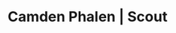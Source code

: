 ---
layout: project
title: Camden Phalen | Scout
section: portfolio

project_name: Scout
project_categories: Experience, Code, Design
year: 2017
blurb: Mobile app design and development for Northeastern University's student-run design studio.
background: false

technologies:
  list: React Native, Redux
  color1: "#2D2D2D"
  color2: "#469FC7"

links:
  - display: Scout website
    href: http://www.northeastern.edu/scout/
    color1: "#469FB3"
    color2: "#EB9A3F"
---